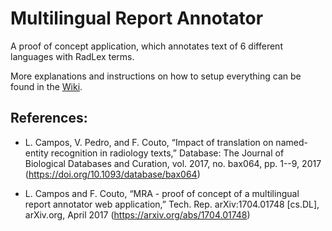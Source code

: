 # Multilingual Report Annotator

A proof of concept application, which annotates text of 6 different languages with RadLex terms. 

More explanations and instructions on how to setup everything can be found in the [Wiki](https://github.com/LLCampos/multilingual_report_annotator/wiki).

## References: 

- L. Campos, V. Pedro, and F. Couto, “Impact of translation on named-entity recognition in radiology texts,” Database: The Journal of Biological Databases and Curation, vol. 2017, no. bax064, pp. 1--9, 2017 (https://doi.org/10.1093/database/bax064)

- L. Campos and F. Couto, “MRA - proof of concept of a multilingual report annotator web application,” Tech. Rep. arXiv:1704.01748 [cs.DL], arXiv.org, April 2017 (https://arxiv.org/abs/1704.01748)
